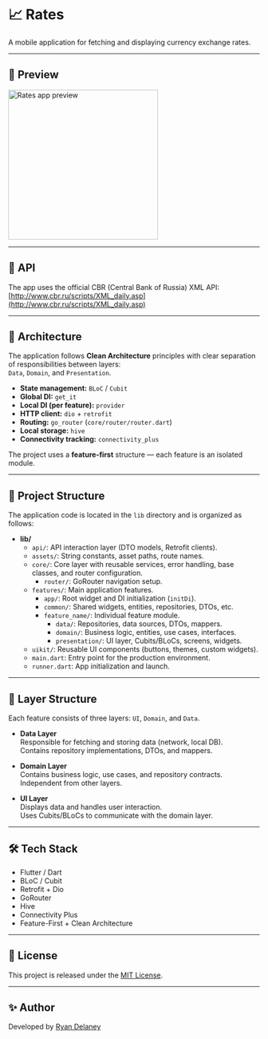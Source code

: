 # 📈 Rates

A mobile application for fetching and displaying currency exchange rates.

---

## 🎥 Preview

<p align="left">
  <img src="assets/images/preview/rates_app.gif" alt="Rates app preview" width="300"/>
</p>

---

## 🔗 API

The app uses the official CBR (Central Bank of Russia) XML API:  
[http://www.cbr.ru/scripts/XML_daily.asp](http://www.cbr.ru/scripts/XML_daily.asp)

---

## 🧱 Architecture

The application follows **Clean Architecture** principles with clear separation of responsibilities between layers:  
`Data`, `Domain`, and `Presentation`.

- **State management:** `BLoC` / `Cubit`
- **Global DI:** `get_it`
- **Local DI (per feature):** `provider`
- **HTTP client:** `dio` + `retrofit`
- **Routing:** `go_router` (`core/router/router.dart`)
- **Local storage:** `hive`
- **Connectivity tracking:** `connectivity_plus`

The project uses a **feature-first** structure — each feature is an isolated module.

---

## 📁 Project Structure

The application code is located in the `lib` directory and is organized as follows:

- **lib/**
  - `api/`: API interaction layer (DTO models, Retrofit clients).
  - `assets/`: String constants, asset paths, route names.
  - `core/`: Core layer with reusable services, error handling, base classes, and router configuration.
    - `router/`: GoRouter navigation setup.
  - `features/`: Main application features.
    - `app/`: Root widget and DI initialization (`initDi`).
    - `common/`: Shared widgets, entities, repositories, DTOs, etc.
    - `feature_name/`: Individual feature module.
      - `data/`: Repositories, data sources, DTOs, mappers.
      - `domain/`: Business logic, entities, use cases, interfaces.
      - `presentation/`: UI layer, Cubits/BLoCs, screens, widgets.
  - `uikit/`: Reusable UI components (buttons, themes, custom widgets).
  - `main.dart`: Entry point for the production environment.
  - `runner.dart`: App initialization and launch.

---

## 🧭 Layer Structure

Each feature consists of three layers: `UI`, `Domain`, and `Data`.

- **Data Layer**  
  Responsible for fetching and storing data (network, local DB).  
  Contains repository implementations, DTOs, and mappers.

- **Domain Layer**  
  Contains business logic, use cases, and repository contracts.  
  Independent from other layers.

- **UI Layer**  
  Displays data and handles user interaction.  
  Uses Cubits/BLoCs to communicate with the domain layer.

---

## 🛠 Tech Stack

- Flutter / Dart
- BLoC / Cubit
- Retrofit + Dio
- GoRouter
- Hive
- Connectivity Plus
- Feature-First + Clean Architecture

---

## 📜 License

This project is released under the [MIT License](LICENSE).

---

## ✨ Author

Developed by [Ryan Delaney](https://github.com/CowboyGH)